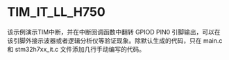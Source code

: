 # TIM_IT_LL_H750

该示例演示TIM中断，并在中断回调函数中翻转 GPIOD PIN0 引脚输出，可以在该引脚外接示波器或者逻辑分析仪等验证现象。除默认生成的代码，只在 main.c 和 stm32h7xx_it.c 文件添加几行手动编写的代码。

